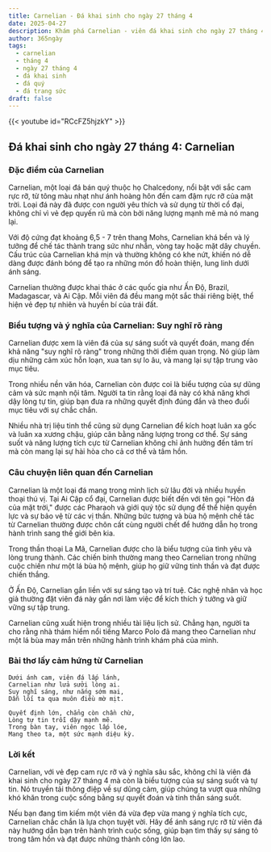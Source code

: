 ```yaml
---
title: Carnelian - Đá khai sinh cho ngày 27 tháng 4
date: 2025-04-27
description: Khám phá Carnelian - viên đá khai sinh cho ngày 27 tháng 4, biểu tượng của Suy nghĩ rõ ràng. Cùng tìm hiểu ý nghĩa sâu sắc của viên đá độc đáo này.
author: 365ngày
tags:
  - carnelian
  - tháng 4
  - ngày 27 tháng 4
  - đá khai sinh
  - đá quý
  - đá trang sức
draft: false
---
```


{{< youtube id="RCcFZ5hjzkY" >}}

## Đá khai sinh cho ngày 27 tháng 4: Carnelian

### Đặc điểm của Carnelian

Carnelian, một loại đá bán quý thuộc họ Chalcedony, nổi bật với sắc cam rực rỡ, từ tông màu nhạt như ánh hoàng hôn đến cam đậm rực rỡ của mặt trời. Loại đá này đã được con người yêu thích và sử dụng từ thời cổ đại, không chỉ vì vẻ đẹp quyến rũ mà còn bởi năng lượng mạnh mẽ mà nó mang lại.

Với độ cứng đạt khoảng 6,5 - 7 trên thang Mohs, Carnelian khá bền và lý tưởng để chế tác thành trang sức như nhẫn, vòng tay hoặc mặt dây chuyền. Cấu trúc của Carnelian khá mịn và thường không có khe nứt, khiến nó dễ dàng được đánh bóng để tạo ra những món đồ hoàn thiện, lung linh dưới ánh sáng.

Carnelian thường được khai thác ở các quốc gia như Ấn Độ, Brazil, Madagascar, và Ai Cập. Mỗi viên đá đều mang một sắc thái riêng biệt, thể hiện vẻ đẹp tự nhiên và huyền bí của trái đất.

### Biểu tượng và ý nghĩa của Carnelian: Suy nghĩ rõ ràng

Carnelian được xem là viên đá của sự sáng suốt và quyết đoán, mang đến khả năng "suy nghĩ rõ ràng" trong những thời điểm quan trọng. Nó giúp làm dịu những cảm xúc hỗn loạn, xua tan sự lo âu, và mang lại sự tập trung vào mục tiêu.

Trong nhiều nền văn hóa, Carnelian còn được coi là biểu tượng của sự dũng cảm và sức mạnh nội tâm. Người ta tin rằng loại đá này có khả năng khơi dậy lòng tự tin, giúp bạn đưa ra những quyết định đúng đắn và theo đuổi mục tiêu với sự chắc chắn.

Nhiều nhà trị liệu tinh thể cũng sử dụng Carnelian để kích hoạt luân xa gốc và luân xa xương chậu, giúp cân bằng năng lượng trong cơ thể. Sự sáng suốt và năng lượng tích cực từ Carnelian không chỉ ảnh hưởng đến tâm trí mà còn mang lại sự hài hòa cho cả cơ thể và tâm hồn.

### Câu chuyện liên quan đến Carnelian

Carnelian là một loại đá mang trong mình lịch sử lâu đời và nhiều huyền thoại thú vị. Tại Ai Cập cổ đại, Carnelian được biết đến với tên gọi "Hòn đá của mặt trời," được các Pharaoh và giới quý tộc sử dụng để thể hiện quyền lực và sự bảo vệ từ các vị thần. Những bức tượng và bùa hộ mệnh chế tác từ Carnelian thường được chôn cất cùng người chết để hướng dẫn họ trong hành trình sang thế giới bên kia.

Trong thần thoại La Mã, Carnelian được cho là biểu tượng của tình yêu và lòng trung thành. Các chiến binh thường mang theo Carnelian trong những cuộc chiến như một lá bùa hộ mệnh, giúp họ giữ vững tinh thần và đạt được chiến thắng.

Ở Ấn Độ, Carnelian gắn liền với sự sáng tạo và trí tuệ. Các nghệ nhân và học giả thường đặt viên đá này gần nơi làm việc để kích thích ý tưởng và giữ vững sự tập trung.

Carnelian cũng xuất hiện trong nhiều tài liệu lịch sử. Chẳng hạn, người ta cho rằng nhà thám hiểm nổi tiếng Marco Polo đã mang theo Carnelian như một lá bùa may mắn trên những hành trình khám phá của mình.

### Bài thơ lấy cảm hứng từ Carnelian

```
Dưới ánh cam, viên đá lấp lánh,  
Carnelian như lửa sưởi lòng ai.  
Suy nghĩ sáng, như nắng sớm mai,  
Dẫn lối ta qua muôn điều mờ mịt.  

Quyết định lớn, chẳng còn chần chừ,  
Lòng tự tin trỗi dậy mạnh mẽ.  
Trong bàn tay, viên ngọc lấp lóe,  
Mang theo ta, một sức mạnh diệu kỳ.  
```

### Lời kết

Carnelian, với vẻ đẹp cam rực rỡ và ý nghĩa sâu sắc, không chỉ là viên đá khai sinh cho ngày 27 tháng 4 mà còn là biểu tượng của sự sáng suốt và tự tin. Nó truyền tải thông điệp về sự dũng cảm, giúp chúng ta vượt qua những khó khăn trong cuộc sống bằng sự quyết đoán và tinh thần sáng suốt.

Nếu bạn đang tìm kiếm một viên đá vừa đẹp vừa mang ý nghĩa tích cực, Carnelian chắc chắn là lựa chọn tuyệt vời. Hãy để ánh sáng rực rỡ từ viên đá này hướng dẫn bạn trên hành trình cuộc sống, giúp bạn tìm thấy sự sáng tỏ trong tâm hồn và đạt được những thành công lớn lao.